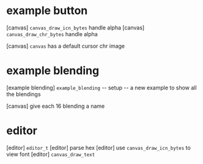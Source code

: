 # example button

[canvas] `canvas_draw_icn_bytes` handle alpha
[canvas] `canvas_draw_chr_bytes` handle alpha

[canvas] `canvas` has a default cursor chr image

# example blending

[example blending] `example_blending` -- setup -- a new example to show all the blendings

[canvas] give each 16 blending a name

# editor

[editor] `editor_t`
[editor] parse hex
[editor] use `canvas_draw_icn_bytes` to view font
[editor] `canvas_draw_text`
